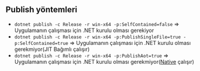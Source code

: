 ## Publish yöntemleri
- `dotnet publish -c Release -r win-x64 -p:SelfContained=false` => Uygulamanın çalışması için .NET kurulu olması gerekiyor
- `dotnet publish -c Release -r win-x64 -p:PublishSingleFile=true -p:SelfContained=true` => Uygulamanın çalışması için .NET kurulu olması gerekmiyor(JIT Bağımlı çalışır)
- `dotnet publish -c Release -r win-x64 -p:PublishAot=true` => Uygulamanın çalışması için .NET kurulu olması gerekmiyor([Native](https://learn.microsoft.com/en-us/dotnet/core/deploying/native-aot) çalışır)
